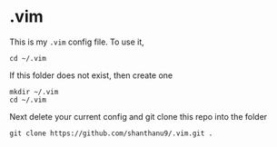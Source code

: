 # .vim

This is my `.vim` config file. To use it,

```
cd ~/.vim
``` 

If this folder does not exist, then create one
```
mkdir ~/.vim
cd ~/.vim
```

Next delete your current config and git clone this repo into
the folder
```
git clone https://github.com/shanthanu9/.vim.git .
```
